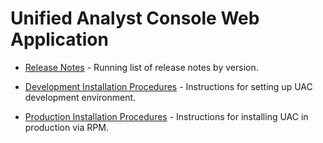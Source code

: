 Unified Analyst Console Web Application
=======================================

- [Release Notes](./docs/release-notes.md) - Running list of release notes by version.

- [Development Installation Procedures](./docs/development.md) - Instructions for setting up UAC development environment.

- [Production Installation Procedures](./docs/production.md) - Instructions for installing UAC in production via RPM.
